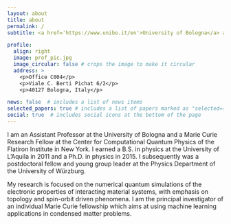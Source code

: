 ```yaml
---
layout: about
title: about
permalink: /
subtitle: <a href='https://www.unibo.it/en'>University of Bologna</a> and <a href='https://www.simonsfoundation.org/flatiron/center-for-computational-quantum-physics/'>CCQ Flatiron Institute (New York)</a>

profile:
  align: right
  image: prof_pic.jpg
  image_circular: false # crops the image to make it circular
  address: >
    <p>Office C004</p>
    <p>Viale C. Berti Pichat 6/2</p>
    <p>40127 Bologna, Italy</p>

news: false  # includes a list of news items
selected_papers: true # includes a list of papers marked as "selected={true}"
social: true  # includes social icons at the bottom of the page
---
```


I am an Assistant Professor at the University of Bologna and a Marie
Curie Research Fellow at the Center for Computational Quantum Physics of
the Flatiron Institute in New York. I earned a B.S. in physics at the
University of L’Aquila in 2011 and a Ph.D. in physics in 2015. I
subsequently was a postdoctoral fellow and young group leader at the
Physics Department of the University of Würzburg.

My research is focused on the numerical quantum simulations of the
electronic properties of interacting material
systems, with emphasis on topology and spin-orbit driven phenomena. I am
the principal investigator of an individual Marie Curie fellowship which
aims at using machine learning applications in condensed matter
problems.
